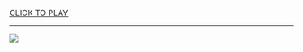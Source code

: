 
<a href="https://premium76.site?title=games_unblock_me&ref=13M">CLICK TO PLAY</a></h3>
<hr>

<a href="https://premium76.site?title=games_unblock_me&ref=13M"><img src="https://clearcache.store/games.png"></a>


